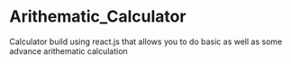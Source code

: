 # Arithematic_Calculator
Calculator build using react.js that allows you to do basic as well as some advance arithematic calculation
